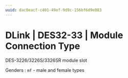 ```yaml
---
uuid: dac0eacf-c401-49ef-9d9c-156bf6d9e083
---
```

# DLink | DES32-33 | Module Connection Type

DES-3226/3226S/3326SR module slot

Genders
: `mf` - male and female types
